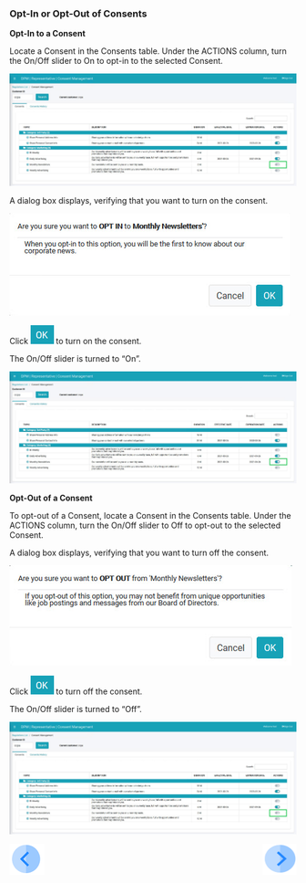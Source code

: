 ### Opt-In or Opt-Out of Consents

**Opt-In to a Consent**

Locate a Consent in the Consents table. Under the ACTIONS column, turn the On/Off slider to On to opt-in to the selected Consent.

![image](../images/08_8_Consent_RepConsent_Landing3.jpg)  

A dialog box displays, verifying that you want to turn on the consent.

![image](../images/08_13_Consent_RepConsent_OptIn.jpg)                                   

Click ![image](../images/08_ICON_OK.png) to turn on the consent. 

The On/Off slider is turned to “On”.

![image](../images/08_10_Consent_RepConsent_OptIn.jpg)  

**Opt-Out of a Consent**

To opt-out of a Consent, locate a Consent in the Consents table. Under the ACTIONS column, turn the On/Off slider to Off to opt-out to the selected Consent.

A dialog box displays, verifying that you want to turn off the consent.

![image](../images/08_11_Consent_RepConsent_OptOut.jpg) 

Click ![image](../images/08_ICON_OK.png) to turn off the consent. 

The On/Off slider is turned to “Off”.

![image](../images/08_8_Consent_RepConsent_Landing3.jpg)



[![Previous](../images/Previous.png)]( 07_03_Representative_View_Consents.md)[<img align="right" width="60" height="54" src="../images/Next.png">](07_05_Representative_View_Consent_History.md)

